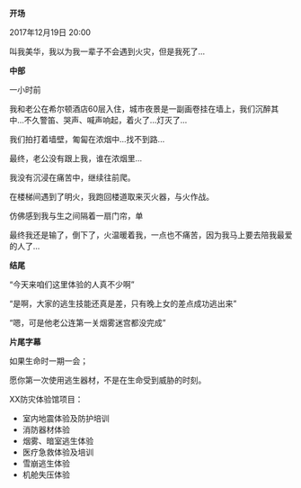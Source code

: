 **开场**

2017年12月19日 20:00

叫我美华，我以为我一辈子不会遇到火灾，但是我死了...


**中部**

一小时前

我和老公在希尔顿酒店60层入住，城市夜景是一副画卷挂在墙上，我们沉醉其中...不久警笛、哭声、喊声响起，着火了...灯灭了...

我们拍打着墙壁，匍匐在浓烟中...找不到路...

最终，老公没有跟上我，谁在浓烟里...

我没有沉浸在痛苦中，继续往前爬。

在楼梯间遇到了明火，我跑回楼道取来灭火器，与火作战。

仿佛感到我与生之间隔着一扇门帘，单

最终我还是输了，倒下了，火温暖着我，一点也不痛苦，因为我马上要去陪我最爱的人了...


**结尾**

“今天来咱们这里体验的人真不少啊”

“是啊，大家的逃生技能还真是差，只有晚上女的差点成功逃出来”

“嗯，可是他老公连第一关烟雾迷宫都没完成”



**片尾字幕**

如果生命时一期一会；

愿你第一次使用逃生器材，不是在生命受到威胁的时刻。



XX防灾体验馆项目：

- 室内地震体验及防护培训
- 消防器材体验
- 烟雾、暗室逃生体验
- 医疗急救体验及培训
- 雪崩逃生体验
- 机舱失压体验
